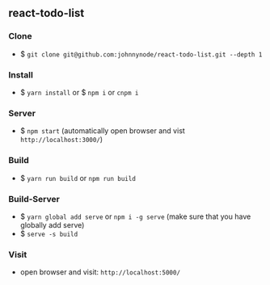 react-todo-list
---

### Clone

- $ `git clone git@github.com:johnnynode/react-todo-list.git --depth 1`

### Install

- $ `yarn install` or $ `npm i` or `cnpm i`

### Server

- $ `npm start` (automatically open browser and vist `http://localhost:3000/`)


### Build

- $ `yarn run build` or `npm run build`

### Build-Server

- $ `yarn global add serve` or `npm i -g serve` (make sure that you have globally add serve)
- $ `serve -s build`

### Visit

- open browser and visit: `http://localhost:5000/`